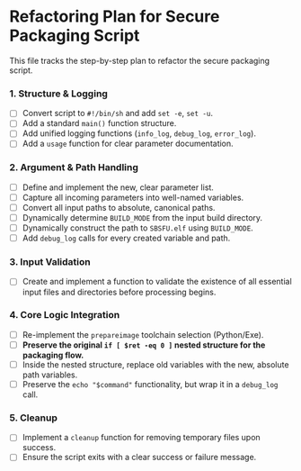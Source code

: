 # Refactoring Plan for Secure Packaging Script

This file tracks the step-by-step plan to refactor the secure packaging script.

### 1. Structure & Logging
- [ ] Convert script to `#!/bin/sh` and add `set -e`, `set -u`.
- [ ] Add a standard `main()` function structure.
- [ ] Add unified logging functions (`info_log`, `debug_log`, `error_log`).
- [ ] Add a `usage` function for clear parameter documentation.

### 2. Argument & Path Handling
- [ ] Define and implement the new, clear parameter list.
- [ ] Capture all incoming parameters into well-named variables.
- [ ] Convert all input paths to absolute, canonical paths.
- [ ] Dynamically determine `BUILD_MODE` from the input build directory.
- [ ] Dynamically construct the path to `SBSFU.elf` using `BUILD_MODE`.
- [ ] Add `debug_log` calls for every created variable and path.

### 3. Input Validation
- [ ] Create and implement a function to validate the existence of all essential input files and directories before processing begins.

### 4. Core Logic Integration
- [ ] Re-implement the `prepareimage` toolchain selection (Python/Exe).
- [ ] **Preserve the original `if [ $ret -eq 0 ]` nested structure for the packaging flow.**
- [ ] Inside the nested structure, replace old variables with the new, absolute path variables.
- [ ] Preserve the `echo "$command"` functionality, but wrap it in a `debug_log` call.

### 5. Cleanup
- [ ] Implement a `cleanup` function for removing temporary files upon success.
- [ ] Ensure the script exits with a clear success or failure message.
